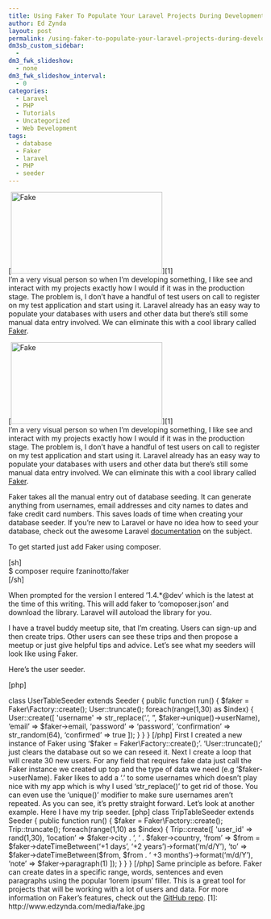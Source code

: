 ```yaml
---
title: Using Faker To Populate Your Laravel Projects During Development
author: Ed Zynda
layout: post
permalink: /using-faker-to-populate-your-laravel-projects-during-development/
dm3sb_custom_sidebar:
  - 
dm3_fwk_slideshow:
  - none
dm3_fwk_slideshow_interval:
  - 0
categories:
  - Laravel
  - PHP
  - Tutorials
  - Uncategorized
  - Web Development
tags:
  - database
  - Faker
  - laravel
  - PHP
  - seeder
---
```

[<img src="http://www.edzynda.com/media/fake-300x162.jpg" alt="Fake" width="300" height="162" class="alignnone size-medium wp-image-625" />][1]  
I&#8217;m a very visual person so when I&#8217;m developing something, I like see and interact with my projects exactly how I would if it was in the production stage. The problem is, I don&#8217;t have a handful of test users on call to register on my test application and start using it. Laravel already has an easy way to populate your databases with users and other data but there&#8217;s still some manual data entry involved. We can eliminate this with a cool library called <a href="https://github.com/fzaninotto/Faker" title="Faker on GitHub" target="_blank">Faker</a>.

<!--more-->

[<img src="http://www.edzynda.com/media/fake-300x162.jpg" alt="Fake" width="300" height="162" class="alignnone size-medium wp-image-625" />][1]  
I&#8217;m a very visual person so when I&#8217;m developing something, I like see and interact with my projects exactly how I would if it was in the production stage. The problem is, I don&#8217;t have a handful of test users on call to register on my test application and start using it. Laravel already has an easy way to populate your databases with users and other data but there&#8217;s still some manual data entry involved. We can eliminate this with a cool library called <a href="https://github.com/fzaninotto/Faker" title="Faker on GitHub" target="_blank">Faker</a>.

Faker takes all the manual entry out of database seeding. It can generate anything from usernames, email addresses and city names to dates and fake credit card numbers. This saves loads of time when creating your database seeder. If you&#8217;re new to Laravel or have no idea how to seed your database, check out the awesome Laravel <a href="http://laravel.com/docs/migrations#database-seeding" title="Laravel - Database Seeding" target="_blank">documentation</a> on the subject.

To get started just add Faker using composer.

[sh]  
$ composer require fzaninotto/faker  
[/sh]

When prompted for the version I entered &#8217;1.4.*@dev&#8217; which is the latest at the time of this writing. This will add faker to &#8216;comoposer.json&#8217; and download the library. Laravel will autoload the library for you.

I have a travel buddy meetup site, that I&#8217;m creating. Users can sign-up and then create trips. Other users can see these trips and then propose a meetup or just give helpful tips and advice. Let&#8217;s see what my seeders will look like using Faker.

Here&#8217;s the user seeder.

[php]  
<?php</p> 

class UserTableSeeder extends Seeder {

public function run()  
{  
$faker = Faker\Factory::create();

User::truncate();

foreach(range(1,30) as $index)  
{  
User::create([  
'username' => str_replace(&#8216;.&#8217;, &#8221;, $faker->unique()->userName),  
&#8216;email&#8217; => $faker->email,  
&#8216;password&#8217; => &#8216;password&#8217;,  
&#8216;confirmation&#8217; => str_random(64),  
&#8216;confirmed&#8217; => true  
]);  
}

}

}  
[/php]

First I created a new instance of Faker using &#8216;$faker = Faker\Factory::create();&#8217;. &#8216;User::truncate();&#8217; just clears the database out so we can reseed it. Next I create a loop that will create 30 new users. For any field that requires fake data just call the Faker instance we created up top and the type of data we need (e.g &#8216;$faker->userName). Faker likes to add a &#8216;.&#8217; to some usernames which doesn&#8217;t play nice with my app which is why I used &#8216;str_replace()&#8217; to get rid of those. You can even use the &#8216;unique()&#8217; modifier to make sure usernames aren&#8217;t repeated.

As you can see, it&#8217;s pretty straight forward. Let&#8217;s look at another example. Here I have my trip seeder.

[php]  
<?php</p> 

class TripTableSeeder extends Seeder {

public function run()  
{

$faker = Faker\Factory::create();

Trip::truncate();

foreach(range(1,10) as $index)  
{  
Trip::create([  
'user_id' => rand(1,30),  
&#8216;location&#8217; => $faker->city . &#8216;, &#8216; . $faker->country,  
&#8216;from&#8217; => $from = $faker->dateTimeBetween(&#8216;+1 days&#8217;, &#8216;+2 years&#8217;)->format(&#8216;m/d/Y&#8217;),  
&#8216;to&#8217; => $faker->dateTimeBetween($from, $from . &#8216; +3 months&#8217;)->format(&#8216;m/d/Y&#8217;),  
&#8216;note&#8217; => $faker->paragraph(1)  
]);  
}  
}  
}  
[/php]

Same principle as before. Faker can create dates in a specific range, words, sentences and even paragraphs using the popular &#8216;lorem ipsum&#8217; filler.

This is a great tool for projects that will be working with a lot of users and data. For more information on Faker&#8217;s features, check out the <a href="https://github.com/fzaninotto/Faker" title="Faker on GitHub" target="_blank">GitHub repo</a>.

 [1]: http://www.edzynda.com/media/fake.jpg